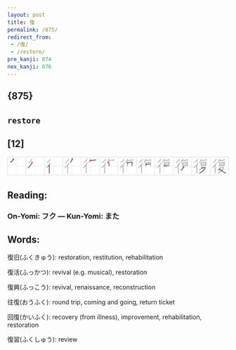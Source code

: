 ```yaml
---
layout: post
title: 復
permalink: /875/
redirect_from:
 - /復/
 - /restore/
pre_kanji: 874
nex_kanji: 876
---
```


## {875}

## `restore`

## [12]

<div class="stroke"><img src="../images/E5BEA9.png" /></div>

## Reading:

### On-Yomi: フク &mdash; Kun-Yomi: また

## Words:

復旧(ふくきゅう): restoration, restitution, rehabilitation

復活(ふっかつ): revival (e.g. musical), restoration

復興(ふっこう): revival, renaissance, reconstruction

往復(おうふく): round trip, coming and going, return ticket

回復(かいふく): recovery (from illness), improvement, rehabilitation, restoration

復習(ふくしゅう): review
